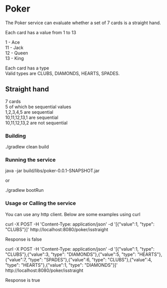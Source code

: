 # Poker
The Poker service can evaluate whether a set of 7 cards is a straight hand.

Each card has a value from 1 to 13

1 - Ace  
11 - Jack  
12 - Queen   
13 - King

Each card has a type  
Valid types are CLUBS, DIAMONDS, HEARTS, SPADES.  

## Straight hand
7 cards    
5 of which be sequential values     
1,2,3,4,5 are sequential  
10,11,12,13,1 are sequential  
10,11,12,13,2 are not sequential  

### Building

./gradlew clean build

### Running the service

java -jar build/libs/poker-0.0.1-SNAPSHOT.jar

or

./gradlew bootRun

### Usage or Calling the service

You can use any http client. Below are some examples using curl

curl -X POST -H 'Content-Type: application/json' -d '[{"value":1, "type": "CLUBS"}]' http://localhost:8080/poker/isstraight

Response is false

curl -X POST -H 'Content-Type: application/json' -d '[{"value":1, "type": "CLUBS"},{"value":3, "type": "DIAMONDS"},{"value":5, "type": "HEARTS"},{"value":7, "type": "SPADES"},{"value":6, "type": "CLUBS"},{"value":4, "type": "HEARTS"},{"value":1, "type": "DIAMONDS"}]' http://localhost:8080/poker/isstraight

Response is true
